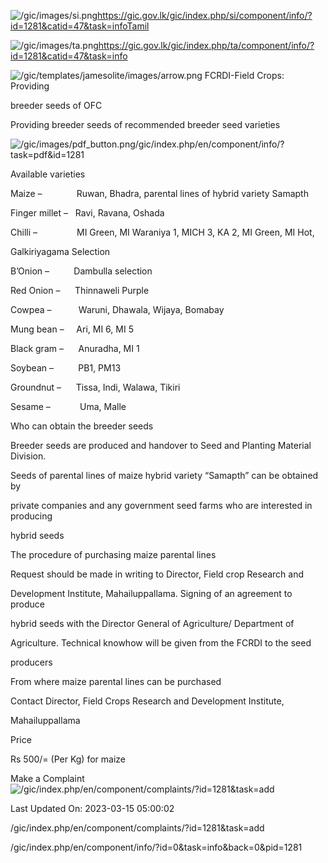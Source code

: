 <!-- Source: https://gic.gov.lk/gic/index.php/en/component/info/?id=1281&catid=47&task=info -->

![/gic/images/si.png](/gic/images/si.png)https://gic.gov.lk/gic/index.php/si/component/info/?id=1281&catid=47&task=infoTamil

![/gic/images/ta.png](/gic/images/ta.png)https://gic.gov.lk/gic/index.php/ta/component/info/?id=1281&catid=47&task=info

![/gic/templates/jamesolite/images/arrow.png](/gic/templates/jamesolite/images/arrow.png) FCRDI-Field Crops: Providing

breeder seeds of OFC

Providing breeder seeds of recommended breeder seed varieties

![/gic/images/pdf_button.png](/gic/images/pdf_button.png)/gic/index.php/en/component/info/?task=pdf&id=1281

Available varieties

Maize –              Ruwan, Bhadra, parental lines of hybrid variety Samapth

Finger millet –   Ravi, Ravana, Oshada

Chilli –                MI Green, MI Waraniya 1, MICH 3, KA 2, MI Green, MI Hot,

Galkiriyagama Selection

B’Onion –          Dambulla selection

Red Onion –      Thinnaweli Purple

Cowpea –           Waruni, Dhawala, Wijaya, Bomabay

Mung bean –     Ari, MI 6, MI 5

Black gram –      Anuradha, MI 1

Soybean –          PB1, PM13

Groundnut –      Tissa, Indi, Walawa, Tikiri

Sesame –            Uma, Malle 

Who can obtain the breeder seeds

Breeder seeds are produced and handover to Seed and Planting Material Division.

Seeds of parental lines of maize hybrid variety “Samapth” can be obtained by

private companies and any government seed farms who are interested in producing

hybrid seeds

The procedure of purchasing maize parental lines

Request should be made in writing to Director, Field crop Research and

Development Institute, Mahailuppallama. Signing of an agreement to produce

hybrid seeds with the Director General of Agriculture/ Department of

Agriculture. Technical knowhow will be given from the FCRDI to the seed

producers

From where maize parental lines can be purchased

Contact Director, Field Crops Research and Development Institute,

Mahailuppallama

Price

Rs 500/= (Per Kg) for maize

Make a Complaint ![/gic/index.php/en/component/complaints/?id=1281&task=add](/gic/index.php/en/component/complaints/?id=1281&task=add)

Last Updated On: 2023-03-15 05:00:02

/gic/index.php/en/component/complaints/?id=1281&task=add

/gic/index.php/en/component/info/?id=0&task=info&back=0&pid=1281